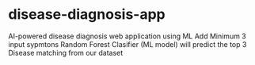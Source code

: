 # disease-diagnosis-app
AI-powered disease diagnosis web application using ML
Add Minimum 3 input sypmtons
Random Forest Clasifier (ML model) will predict the top 3 Disease matching from our dataset
